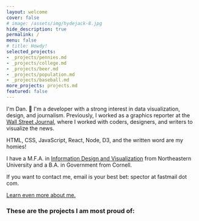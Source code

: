 ```yaml
---
layout: welcome
cover: false
# image: /assets/img/hydejack-8.jpg
hide_description: true
permalink: /
menu: false
# title: Howdy!
selected_projects:
- _projects/pennies.md
- _projects/college.md
- _projects/beer.md
- _projects/population.md
- _projects/baseball.md
more_projects: projects.md
featured: false
---
```

I'm Dan. 🎉 I'm a developer with a strong interest in data visualization, design, and journalism. Previously, I worked as a graphics reporter at the [Wall Street Journal](https://graphics.wsj.com), where I worked with coders, designers, and writers to visualize the news.

HTML, CSS, JavaScript, React, Node, D3, and the written word are my homies!

I have a M.F.A. in [Information Design and Visualization](https://www.northeastern.edu/visualization/) from Northeastern University and a B.A. in Government from Cornell.

If you want to contact me, email is your best bet: spector at fastmail dot com.

[Learn even more about me.](./about.md)
### These are the projects I am most proud of:

<!--projects-->
